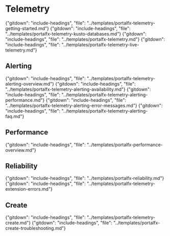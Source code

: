 
# Telemetry 

  {"gitdown": "include-headings", "file": "../templates/portalfx-telemetry-getting-started.md"}
  {"gitdown": "include-headings", "file": "../templates/portalfx-telemetry-kusto-databases.md"}
  {"gitdown": "include-headings", "file": "../templates/portalfx-telemetry.md"}
  {"gitdown": "include-headings", "file": "../templates/portalfx-telemetry-live-telemetry.md"}

## Alerting

  {"gitdown": "include-headings", "file": "../templates/portalfx-telemetry-alerting-overview.md"}
  {"gitdown": "include-headings", "file": "../templates/portalfx-telemetry-alerting-availability.md"}
  {"gitdown": "include-headings", "file": "../templates/portalfx-telemetry-alerting-performance.md"}
  {"gitdown": "include-headings", "file": "../templates/portalfx-telemetry-alerting-error-messages.md"}
  {"gitdown": "include-headings", "file": "../templates/portalfx-telemetry-alerting-faq.md"}

## Performance 

  {"gitdown": "include-headings", "file": "../templates/portalfx-performance-overview.md"}

## Reliability

  {"gitdown": "include-headings", "file": "../templates/portalfx-reliability.md"}
  {"gitdown": "include-headings", "file": "../templates/portalfx-telemetry-extension-errors.md"}

## Create 

  {"gitdown": "include-headings", "file": "../templates/portalfx-telemetry-create.md"}
  {"gitdown": "include-headings", "file": "../templates/portalfx-create-troubleshooting.md"}